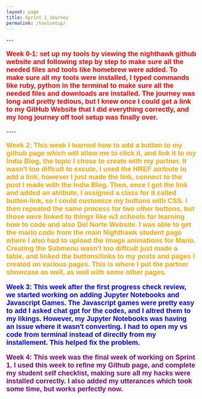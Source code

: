 ```yaml
---
layout: page
title: Sprint 1 Journey
permalink: /toolsetup/
--- 
```


<html>
<body>
---
<p style="font-size:90%; color: Red; font: bold 18px Arial, sans-serif;">Week 0-1: set up my tools by viewing the nighthawk github website and following step by step to make sure all the needed files and tools like homebrew were added. To make sure all my tools were installed, I typed commands like ruby, python in the terminal to make sure all the needed files and downloads are installed. The journey was long and pretty tedious, but I knew once I could get a link to my GitHub Website that I did everything correctly, and my long journey off tool setup was finally over. </p>
----
 
 <p style="font-size:90%; color: Orange; font: bold 18px Arial, sans-serif;">Week 2: This week I learned how to add a button to my github page which will allow me to click it, and link it to my India Blog, the topic I chose to create with my partner. It wasn't too diffcult to excute, I used the HREF atribute to add a link, however I just made the link, connect to the post I made with the India Blog. Then, once I got the link and added an atribute, I assigned a class for it called button-link, so I could customize my buttons with CSS. I then repeated the same process for two other buttons, but those were linked to things like w3 schools for learning how to code and also Del Norte Website. I was able to get the mario code from the main Nighthawk student page where I also had to upload the image animations for Mario. Creating the Submenu wasn't too diffcult just made a table, and linked the buttons/links to my posts and pages I created on various pages. This is where I put the partner showcase as well, as well with some other pages.  </p>

 
 <p style="font-size:90%; color: Blue; font: bold 18px Arial, sans-serif;">Week 3: This week after the first progress check review, we started working on adding Jupyter Notebooks and Javascript Games. The Javascript games were pretty easy to add I asked chat gpt for the codes, and I altred them to my likings. However, my Jupyter Notebooks was having an issue where it wasn't converting. I had to open my vs code from terminal instead of directly from my installement. This helped fix the problem. </p>

 <p style="font-size:90%; color: Purple; font: bold 18px Arial, sans-serif;">Week 4: This week was the final week of working on Sprint 1. I used this week to refine my Github page, and complete my student self checklist, making sure all my hacks were installed correctly. I also added my utterances which took some time, but works perfectly now. </p>
</body>
</html>